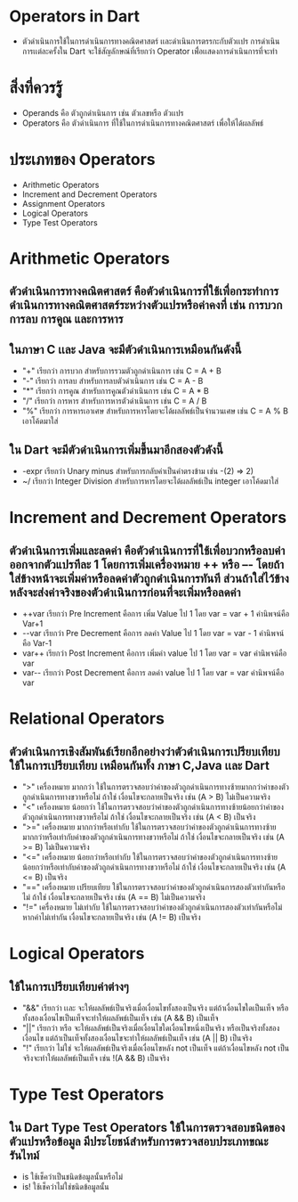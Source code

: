# Operators in Dart
 -  ตัวดำเนินการใช้ในการดำเนินการทางคณิตศาสตร์ เเละดำเนินการตรรกะกับตัวเเปร การดำเนินการเเต่ละครั้งใน Dart จะใช้สัญลักษณ์ที่เรียกว่า Operator เพื่่อเเสดงการดำเนินการที่จะทำ
# สิ่งที่ควรรู้
 - Operands คือ ตัวถูกดำเนินการ เช่น ตัวเลขหรือ ตัวเเปร
 - Operators คือ ตัวดำเนินการ ที่ใช้ในการดำเนินการทางคณิตศาสตร์ เพื่อให้ได้ผลลัพธ์
 # ประเภทของ Operators
 - Arithmetic Operators
 - Increment and Decrement Operators
 - Assignment Operators
 - Logical Operators
 - Type Test Operators
# Arithmetic Operators
## ตัวดำเนินการทางคณิตศาสตร์ คือตัวดำเนินการที่ใช้เพื่อกระทำการดำเนินการทางคณิตศาสตร์ระหว่างตัวแปรหรือค่าคงที่ เช่น การบวก การลบ การคูณ และการหาร
## ในภาษา C เเละ Java จะมีตัวดำเนินการเหมือนกันดังนี้
- "+" เรียกว่า การบวก สำหรับการรวมตัวถูกดำเนินการ เช่น C = A + B
- "-" เรียกว่า การลบ สำหรับการลบตัวดำเนินการ เช่น C = A - B
- "*" เรียกว่า การคูณ สำหรับการคูณตัวดำเนินการ เช่น C = A * B
- "/" เรียกว่า การหาร สำหรับการหารตัวดำเนินการ เช่น C = A / B
- "%" เรียกว่า การหารเอาเศษ สำหรับการหารโดยจะได้ผลลัพธ์เป็นจำนวนเศษ เช่น C = A % B
เอาโค้ดมาใส่
## ใน Dart จะมีตัวดำเนินการเพิ่มขึ้นมาอีกสองตัวดังนี้
- -expr เรียกว่า Unary minus สำหรับการกลับค่าเป็นค่าตรงข้าม เช่น  -(2) => 2)
- ~/ เรียกว่า Integer Division สำหรับการหารโดยจะได้ผลลัพธ์เป็น integer
เอาโค้ดมาใส่
# Increment and Decrement Operators
## ตัวดำเนินการเพิ่มและลดค่า คือตัวดำเนินการที่ใช้เพื่อบวกหรือลบค่าออกจากตัวแปรทีละ 1 โดยการเพิ่มเครื่องหมาย ++ หรือ –- โดยถ้าใส่ข้างหน้าจะเพิ่มค่าหรือลดค่าตัวถูกดำเนินการทันที ส่วนถ้าใส่ไว้ข้างหลังจะส่งค่าจริงของตัวดำเนินการก่อนที่จะเพิ่มหรือลดค่า
- ++var เรียกว่า Pre Increment คือการ เพิ่ม Value ไป 1 โดย var = var + 1 ค่านิพจน์คือ Var+1
- --var เรียกว่า Pre Decrement คือการ ลดค่า Value ไป 1 โดย var = var - 1 ค่านิพจน์คือ Var-1
- var++ เรียกว่า Post Increment คือการ เพิ่มค่า value ไป 1 โดย var = var ค่านิพจน์คือ var
- var-- เรียกว่า Post Decrement คือการ ลดค่า value ไป 1 โดย var = var ค่านิพจน์คือ var
# Relational Operators
## ตัวดำเนินการเชิงสัมพันธ์เรียกอีกอย่างว่าตัวดำเนินการเปรียบเทียบ ใช้ในการเปรียบเทียบ เหมือนกันทั้ง ภาษา C,Java เเละ Dart
- ">" เครื่องหมาย มากกว่า ใช้ในการตรวจสอบว่าค่าของตัวถูกดำเนินการทางซ้ายมากกว่าค่าของตัวถูกดำเนินการทางขวาหรือไม่ ถ้าใช่ เงื่อนไขจะกลายเป็นจริง เช่น (A > B) ไม่เป็นความจริง
- "<" เครื่องหมาย น้อยกว่า ใช้ในการตรวจสอบว่าค่าของตัวถูกดำเนินการทางซ้ายน้อยกว่าค่าของตัวถูกดำเนินการทางขวาหรือไม่ ถ้าใช่ เงื่อนไขจะกลายเป็นจริง เช่น (A < B) เป็นจริง
- ">=" เครื่องหมาย มากกว่าหรือเท่ากับ ใช้ในการตรวจสอบว่าค่าของตัวถูกดำเนินการทางซ้ายมากกว่าหรือเท่ากับค่าของตัวถูกดำเนินการทางขวาหรือไม่ ถ้าใช่ เงื่อนไขจะกลายเป็นจริง เช่น (A >= B) ไม่เป็นความจริง
- "<=" เครื่องหมาย น้อยกว่าหรือเท่ากับ ใช้ในการตรวจสอบว่าค่าของตัวถูกดำเนินการทางซ้ายน้อยกว่าหรือเท่ากับค่าของตัวถูกดำเนินการทางขวาหรือไม่ ถ้าใช่ เงื่อนไขจะกลายเป็นจริง เช่น (A <= B) เป็นจริง
- "==" เครื่องหมาย เปรียบเทียบ ใช้ในการตรวจสอบว่าค่าของตัวถูกดำเนินการสองตัวเท่ากันหรือไม่ ถ้าใช่ เงื่อนไขจะกลายเป็นจริง เช่น (A == B) ไม่เป็นความจริง
- "!=" เครื่องหมาย ไม่เท่ากับ ใช้ในการตรวจสอบว่าค่าของตัวถูกดำเนินการสองตัวเท่ากันหรือไม่ หากค่าไม่เท่ากัน เงื่อนไขจะกลายเป็นจริง เช่น (A != B) เป็นจริง
# Logical Operators
## ใช้ในการเปรียบเทียบค่าต่างๆ
- "&&" เรียกว่า เเละ จะให้ผลลัพธ์เป็นจริงเมื่อเงื่อนไขทั้งสองเป็นจริง แต่ถ้าเงื่อนไขใดเป็นเท็จ หรือทั้งสองเงื่อนไขเป็นเท็จจะทำให้ผลลัพธ์เป็นเท็จ เช่น (A && B) เป็นเท็จ
- "||" เรียกว่า หรือ จะให้ผลลัพธ์เป็นจริงเมื่อเงื่อนไขใดเงื่อนไขหนึ่งเป็นจริง หรือเป็นจริงทั้งสองเงื่อนไข แต่ถ้าเป็นเท็จทั้งสองเงื่อนไขจะทำให้ผลลัพธ์เป็นเท็จ เช่น (A || B) เป็นจริง
- "!" เรียกว่า ไม่ใช่ จะให้ผลลัพธ์เป็นจริงเมื่อเงื่อนไขหลัง not เป็นเท็จ แต่ถ้าเงื่อนไขหลัง not เป็นจริงจะทำให้ผลลัพธ์เป็นเท็จ  เช่น !(A && B) เป็นจริง
# Type Test Operators
## ใน Dart Type Test Operators ใช้ในการตรวจสอบชนิดของตัวแปรหรือข้อมูล มีประโยชน์สำหรับการตรวจสอบประเภทขณะรันไทม์
- is ใช้เช็คว่าเป็นชนิดข้อมูลนั้นหรือไม่
- is! ใช้เช็คว่าไม่ใช่ชนิดข้อมูลนั้น
